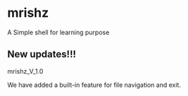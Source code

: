 # mrishz
A Simple shell for learning purpose

## New updates!!!

mrishz_V_1.0

We have added a built-in feature for file navigation and exit.
